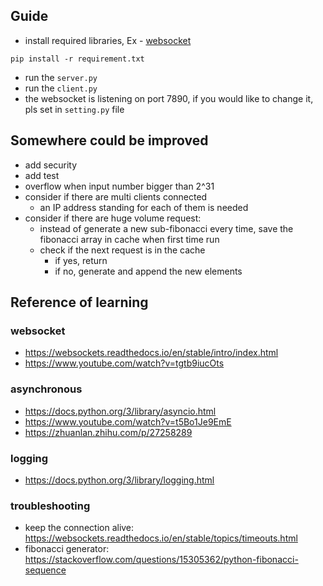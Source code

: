 ## Guide
- install required libraries, Ex - [websocket](https://websockets.readthedocs.io/en/stable/intro/index.html)
```
pip install -r requirement.txt
```
- run the `server.py` 
- run the `client.py` 
- the websocket is listening on port 7890, if you would like to change it, pls set in `setting.py` file

## Somewhere could be improved
- add security
- add test
- overflow when input number bigger than 2^31
- consider if there are multi clients connected
  - an IP address standing for each of them is needed
- consider if there are huge volume request:
  - instead of generate a new sub-fibonacci every time, save the fibonacci array in cache when first time run
  - check if the next request is in the cache
    - if yes, return
    - if no, generate and append the new elements 

## Reference of learning
### websocket
- https://websockets.readthedocs.io/en/stable/intro/index.html
- https://www.youtube.com/watch?v=tgtb9iucOts
### asynchronous
- https://docs.python.org/3/library/asyncio.html
- https://www.youtube.com/watch?v=t5Bo1Je9EmE
- https://zhuanlan.zhihu.com/p/27258289
### logging
- https://docs.python.org/3/library/logging.html
### troubleshooting
- keep the connection alive: https://websockets.readthedocs.io/en/stable/topics/timeouts.html
- fibonacci generator: https://stackoverflow.com/questions/15305362/python-fibonacci-sequence